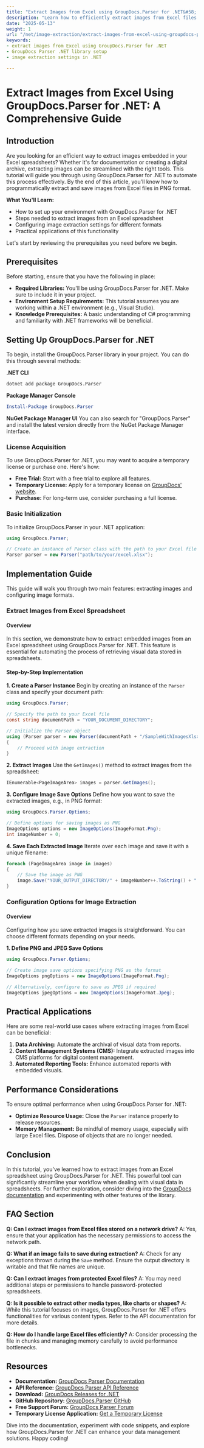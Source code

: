 ```yaml
---
title: "Extract Images from Excel using GroupDocs.Parser for .NET&#58; Step-by-Step Guide"
description: "Learn how to efficiently extract images from Excel files with GroupDocs.Parser for .NET. This guide covers setup, implementation, and practical applications."
date: "2025-05-13"
weight: 1
url: "/net/image-extraction/extract-images-from-excel-using-groupdocs-parser-net/"
keywords:
- extract images from Excel using GroupDocs.Parser for .NET
- GroupDocs Parser .NET library setup
- image extraction settings in .NET

---
```



# Extract Images from Excel Using GroupDocs.Parser for .NET: A Comprehensive Guide

## Introduction

Are you looking for an efficient way to extract images embedded in your Excel spreadsheets? Whether it's for documentation or creating a digital archive, extracting images can be streamlined with the right tools. This tutorial will guide you through using GroupDocs.Parser for .NET to automate this process effectively. By the end of this article, you'll know how to programmatically extract and save images from Excel files in PNG format.

**What You'll Learn:**
- How to set up your environment with GroupDocs.Parser for .NET
- Steps needed to extract images from an Excel spreadsheet
- Configuring image extraction settings for different formats
- Practical applications of this functionality

Let's start by reviewing the prerequisites you need before we begin.

## Prerequisites

Before starting, ensure that you have the following in place:

- **Required Libraries:** You'll be using GroupDocs.Parser for .NET. Make sure to include it in your project.
- **Environment Setup Requirements:** This tutorial assumes you are working within a .NET environment (e.g., Visual Studio).
- **Knowledge Prerequisites:** A basic understanding of C# programming and familiarity with .NET frameworks will be beneficial.

## Setting Up GroupDocs.Parser for .NET

To begin, install the GroupDocs.Parser library in your project. You can do this through several methods:

**.NET CLI**
```bash
dotnet add package GroupDocs.Parser
```

**Package Manager Console**
```powershell
Install-Package GroupDocs.Parser
```

**NuGet Package Manager UI**
You can also search for "GroupDocs.Parser" and install the latest version directly from the NuGet Package Manager interface.

### License Acquisition
To use GroupDocs.Parser for .NET, you may want to acquire a temporary license or purchase one. Here's how:
- **Free Trial:** Start with a free trial to explore all features.
- **Temporary License:** Apply for a temporary license on [GroupDocs' website](https://purchase.groupdocs.com/temporary-license/).
- **Purchase:** For long-term use, consider purchasing a full license.

### Basic Initialization
To initialize GroupDocs.Parser in your .NET application:
```csharp
using GroupDocs.Parser;

// Create an instance of Parser class with the path to your Excel file
Parser parser = new Parser("path/to/your/excel.xlsx");
```

## Implementation Guide

This guide will walk you through two main features: extracting images and configuring image formats.

### Extract Images from Excel Spreadsheet

#### Overview
In this section, we demonstrate how to extract embedded images from an Excel spreadsheet using GroupDocs.Parser for .NET. This feature is essential for automating the process of retrieving visual data stored in spreadsheets.

#### Step-by-Step Implementation
**1. Create a Parser Instance**
Begin by creating an instance of the `Parser` class and specify your document path:
```csharp
using GroupDocs.Parser;

// Specify the path to your Excel file
const string documentPath = "YOUR_DOCUMENT_DIRECTORY";

// Initialize the Parser object
using (Parser parser = new Parser(documentPath + "/SampleWithImagesXlsx.xlsx"))
{
    // Proceed with image extraction
}
```

**2. Extract Images**
Use the `GetImages()` method to extract images from the spreadsheet:
```csharp
IEnumerable<PageImageArea> images = parser.GetImages();
```

**3. Configure Image Save Options**
Define how you want to save the extracted images, e.g., in PNG format:
```csharp
using GroupDocs.Parser.Options;

// Define options for saving images as PNG
ImageOptions options = new ImageOptions(ImageFormat.Png);
int imageNumber = 0;
```

**4. Save Each Extracted Image**
Iterate over each image and save it with a unique filename:
```csharp
foreach (PageImageArea image in images)
{
    // Save the image as PNG
    image.Save("YOUR_OUTPUT_DIRECTORY/" + imageNumber++.ToString() + ".png", options);
}
```

### Configuration Options for Image Extraction

#### Overview
Configuring how you save extracted images is straightforward. You can choose different formats depending on your needs.

**1. Define PNG and JPEG Save Options**
```csharp
using GroupDocs.Parser.Options;

// Create image save options specifying PNG as the format
ImageOptions pngOptions = new ImageOptions(ImageFormat.Png);

// Alternatively, configure to save as JPEG if required
ImageOptions jpegOptions = new ImageOptions(ImageFormat.Jpeg);
```

## Practical Applications

Here are some real-world use cases where extracting images from Excel can be beneficial:
1. **Data Archiving:** Automate the archival of visual data from reports.
2. **Content Management Systems (CMS):** Integrate extracted images into CMS platforms for digital content management.
3. **Automated Reporting Tools:** Enhance automated reports with embedded visuals.

## Performance Considerations
To ensure optimal performance when using GroupDocs.Parser for .NET:
- **Optimize Resource Usage:** Close the `Parser` instance properly to release resources.
- **Memory Management:** Be mindful of memory usage, especially with large Excel files. Dispose of objects that are no longer needed.

## Conclusion
In this tutorial, you've learned how to extract images from an Excel spreadsheet using GroupDocs.Parser for .NET. This powerful tool can significantly streamline your workflow when dealing with visual data in spreadsheets. For further exploration, consider diving into the [GroupDocs documentation](https://docs.groupdocs.com/parser/net/) and experimenting with other features of the library.

## FAQ Section
**Q: Can I extract images from Excel files stored on a network drive?**
A: Yes, ensure that your application has the necessary permissions to access the network path.

**Q: What if an image fails to save during extraction?**
A: Check for any exceptions thrown during the `Save` method. Ensure the output directory is writable and that file names are unique.

**Q: Can I extract images from protected Excel files?**
A: You may need additional steps or permissions to handle password-protected spreadsheets.

**Q: Is it possible to extract other media types, like charts or shapes?**
A: While this tutorial focuses on images, GroupDocs.Parser for .NET offers functionalities for various content types. Refer to the API documentation for more details.

**Q: How do I handle large Excel files efficiently?**
A: Consider processing the file in chunks and managing memory carefully to avoid performance bottlenecks.

## Resources
- **Documentation:** [GroupDocs Parser Documentation](https://docs.groupdocs.com/parser/net/)
- **API Reference:** [GroupDocs Parser API Reference](https://reference.groupdocs.com/parser/net)
- **Download:** [GroupDocs Releases for .NET](https://releases.groupdocs.com/parser/net/)
- **GitHub Repository:** [GroupDocs.Parser GitHub](https://github.com/groupdocs-parser/GroupDocs.Parser-for-.NET)
- **Free Support Forum:** [GroupDocs Parser Forum](https://forum.groupdocs.com/c/parser/10)
- **Temporary License Application:** [Get a Temporary License](https://purchase.groupdocs.com/temporary-license/) 

Dive into the documentation, experiment with code snippets, and explore how GroupDocs.Parser for .NET can enhance your data management solutions. Happy coding!

